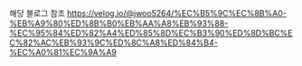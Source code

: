 해당 블로그 참조
https://velog.io/@jwoo5264/%EC%B5%9C%EC%8B%A0-%EB%A9%80%ED%8B%B0%EB%AA%A8%EB%93%88-%EC%95%84%ED%82%A4%ED%85%8D%EC%B3%90%ED%8D%BC%EC%82%AC%EB%93%9C%ED%8C%A8%ED%84%B4-%EC%A0%81%EC%9A%A9
